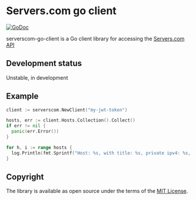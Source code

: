 # Servers.com go client

[![GoDoc](https://godoc.org/github.com/serverscom/serverscom-go-client?status.svg)](https://godoc.org/github.com/serverscom/serverscom-go-client)

serverscom-go-client is a Go client library for accessing the [Servers.com API](https://developers.servers.com/api-documentation/v1/)

## Development status

Unstable, in development

## Example

```go
client := serverscom.NewClient("my-jwt-token")

hosts, err := client.Hosts.Collection().Collect()
if err != nil {
  panic(err.Error())
}

for h, i := range hosts {
  log.Println(fmt.Sprintf("Host: %s, with title: %s, private ipv4: %s, public ipv4: %s", h.ID, h.Title, h.PrivateIPv4Address, h.PublicIPv4Address))
}
```

## Copyright

The library is available as open source under the terms of the [MIT License](http://opensource.org/licenses/MIT).
